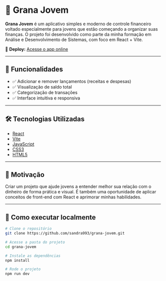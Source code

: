 # 💸 Grana Jovem

**Grana Jovem** é um aplicativo simples e moderno de controle financeiro voltado especialmente para jovens que estão começando a organizar suas finanças. O projeto foi desenvolvido como parte da minha formação em Análise e Desenvolvimento de Sistemas, com foco em React + Vite.

🔗 **Deploy:** [Acesse o app online](https://grana-jovem-git-main-sandra993s-projects.vercel.app)

---

## 🚀 Funcionalidades

- ✅ Adicionar e remover lançamentos (receitas e despesas)
- ✅ Visualização de saldo total
- ✅ Categorização de transações
- ✅ Interface intuitiva e responsiva

---

## 🛠️ Tecnologias Utilizadas

- [React](https://reactjs.org/)
- [Vite](https://vitejs.dev/)
- [JavaScript](https://developer.mozilla.org/pt-BR/docs/Web/JavaScript)
- [CSS3](https://developer.mozilla.org/pt-BR/docs/Web/CSS)
- [HTML5](https://developer.mozilla.org/pt-BR/docs/Web/HTML)

---


## 🧠 Motivação

Criar um projeto que ajude jovens a entender melhor sua relação com o dinheiro de forma prática e visual. É também uma oportunidade de aplicar conceitos de front-end com React e aprimorar minhas habilidades.

---

## 📁 Como executar localmente

```bash
# Clone o repositório
git clone https://github.com/sandra993/grana-jovem.git

# Acesse a pasta do projeto
cd grana-jovem

# Instale as dependências
npm install

# Rode o projeto
npm run dev


